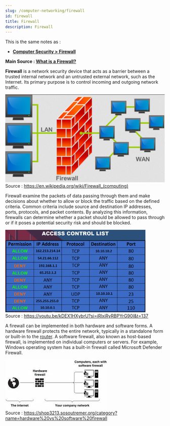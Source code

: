 ```yaml
---
slug: /computer-networking/firewall
id: firewall
title: Firewall
description: Firewall
---
```


This is the same notes as :

- **[Computer Security > Firewall](/computer-security/firewall)**

**Main Source : [What is a Firewall?](https://youtu.be/kDEX1HXybrU?si=gobmfAT1Kcq8dFGO)**

**Firewall** is a network security device that acts as a barrier between a trusted internal network and an untrusted external network, such as the Internet. Its primary purpose is to control incoming and outgoing network traffic.

![A firewall blocking malicious connection from external network](./firewall.png)  
Source : https://en.wikipedia.org/wiki/Firewall_(computing)

Firewall examine the packets of data passing through them and make decisions about whether to allow or block the traffic based on the defined criteria. Common criteria include source and destination IP addresses, ports, protocols, and packet contents. By analyzing this information, firewalls can determine whether a packet should be allowed to pass through or if it poses a potential security risk and should be blocked.

![Firewall access control list](./firewall-control.png)  
Source : https://youtu.be/kDEX1HXybrU?si=iRlxiRyRBPYrG90I&t=137

A firewall can be implemented in both hardware and software forms. A hardware firewall protects the entire network, typically in a standalone form or built-in to the [router](/computer-networking). A software firewall, also known as host-based firewall, is implemented on individual computers or servers. For example, Windows operating system has a built-in firewall called Microsoft Defender Firewall.

![Hardware and software firewall](./hardware-software-firewall.jpeg)  
Source : https://shop3213.sosoutremer.org/category?name=hardware%20vs%20software%20firewall
